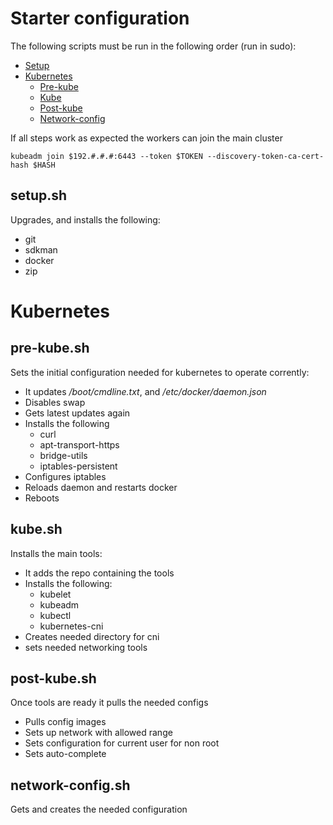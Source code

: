 # Starter configuration
The following scripts must be run in the following order (run in sudo):
- [Setup](#setupsh)
- [Kubernetes](#kubernetes)
    - [Pre-kube](#pre-kubesh)
    - [Kube](#kubesh)
    - [Post-kube](#post-kubesh)
    - [Network-config](#network-configsh)

If all steps work as expected the workers can join the main cluster
``` 
kubeadm join $192.#.#.#:6443 --token $TOKEN --discovery-token-ca-cert-hash $HASH
```
## setup.sh
Upgrades, and installs the following:
- git
- sdkman
- docker
- zip
# Kubernetes
## pre-kube.sh
Sets the initial configuration needed for kubernetes to operate corrently:
* It updates _/boot/cmdline.txt_, and _/etc/docker/daemon.json_
* Disables swap
* Gets latest updates again
* Installs the following
    - curl
    - apt-transport-https
    - bridge-utils
    - iptables-persistent
* Configures iptables
* Reloads daemon and restarts docker
* Reboots

## kube.sh
Installs the main tools:
* It adds the repo containing the tools
* Installs the following:
    - kubelet
    - kubeadm
    - kubectl
    - kubernetes-cni
* Creates needed directory for cni
* sets needed networking tools

## post-kube.sh
Once tools are ready it pulls the needed configs
* Pulls config images
* Sets up network with allowed range
* Sets configuration for current user for non root
* Sets auto-complete

## network-config.sh
Gets and creates the needed configuration

